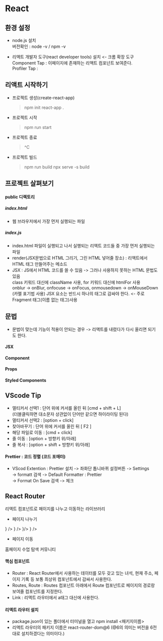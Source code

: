 # React

## 환경 설정

- node.js 설치  
  버전확인 : node -v / npm -v

- 리액트 개발자 도구(react developer tools) 설치 <- 크롬 확장 도구  
  Component Tap : 이페이지에 존재하는 리액트 컴포넌트 보여준다.  
  Profiler Tap :

## 리액트 시작하기

- 프로젝트 생성(create-react-app)

  > npm init react-app .

- 프로젝트 시작

  > npm run start

- 프로젝트 종료

  > ^C

- 프로젝트 빌드
  > npm run build
  > npx serve -s build

## 프로젝트 살펴보기

#### public 디렉토리

##### index.html

- 웹 브라우저에서 가장 먼저 실행되는 파일

##### index.js

- index.html 파일이 실행되고 나서 실행되는 리액트 코드들 중 가장 먼저 실행되는 파일
- render(JSX문법으로 HTML 그리기, 그린 HTML 넣어줄 장소) : 리액트에서 HTML 태그 만들어주는 메소드
- JSX : JS에서 HTML 코드를 쓸 수 있음 -> 그러나 사용하지 못하는 HTML 문법도 있음  
  class 키워드 대신에 className 사용, for 키워드 대신에 htmlFor 사용  
  onblur -> onBlur, onfocuse -> onFocus, onmousedown -> onMouseDown (카멜 표기법 사용)
  JSX 요소는 반드시 하나의 태그로 감싸야 한다. <- 주로 Fragment 태그(이름 없는 태그)사용

## 문법

- 문법이 맞는데 기능이 적용이 안되는 경우 -> 리액트를 내렸다가 다시 올리면 되기도 한다.

#### JSX

#### Component

#### Props

#### Styled Components

## VScode Tip

- 멀티커서 선택1 : 단어 위에 커서를 올린 뒤 [cmd + shift + L]  
  (더블클릭하면 대소문자 상관없이 단어만 같으면 하이라이팅 된다)
- 멀티커서 선택2 : [option + click]
- 찾아바꾸기 : 단어 위에 커서를 올린 뒤 [ F2 ]
- 해당 파일로 이동 : [cmd + click]
- 줄 이동 : [option + 방향키 위/아래]
- 줄 복사 : [option + shift + 방향키 위/아래]

#### Prettier : 코드 정렬 (코드 포매터)

- VScod Extention : Prettier 설치 -> 좌화단 톱니바퀴 설정버튼 -> Settings  
  -> formatt 검색 -> Default Formatter : Prettier  
  -> Format On Save 검색 -> 체크

## React Router
리액트 컴포넌트로 페이지를 나누고 이동하는 라이브러리  

- 페이지 나누기  
<Routes>
  <Route path="/" element={<HomePage />} />
  <Route path="courses" element={<CourseListPage />} />
  <Route path="courses/1" element={<CoursePage />}/>
  <Route patrh="*" element={<NotFoundPage />} />
</Routes>

- 페이지 이동
<Link to="/">홈페이지</Link>
<Link to="/course">수업 탐색</Link>
<Link to="/questions">커뮤니티</Link>

#### 핵심 컴포넌트
- Router : React Router에서 사용하는 데이터를 모두 갖고 있는 녀석, 현재 주소, 페이지 기록 등 보통 최상위 컴포넌트에서 감싸서 사용한다.
- Routes, Route :  Routes 컴포넌트 아래에서 Route 컴포넌트로 페이지의 경로랑 보여줄 컴포넌트를 지정한다. 
- Link : 리액트 라우터에서 a태그 대신에 사용한다.

#### 리액트 라우터 설치
- package.json이 있는 폴더에서 터미널을 열고 npm install <패키지이름>
- 리액트 라우터의 패키지 이름은 react-router-dom@6 (@6의 의미는 버전을 6전대로 설치하겠다는 의미이다.)
